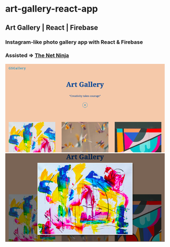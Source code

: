 # art-gallery-react-app
## Art Gallery | React | Firebase
### Instagram-like photo gallery app with React & Firebase
### Assisted => <a href="https://www.youtube.com/channel/UCW5YeuERMmlnqo4oq8vwUpg" target="_blank">The Net Ninja</a>
<img src="githubimages/img1.png">
<img src="githubimages/img2.png">
